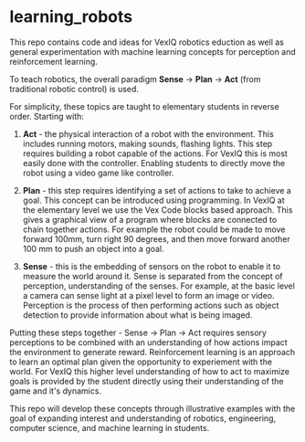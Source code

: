 # learning_robots

This repo contains code and ideas for VexIQ robotics eduction as well as general experimentation with machine learning concepts for perception and reinforcement learning. 

To teach robotics, the overall paradigm **Sense** -> **Plan** -> **Act** (from traditional robotic control) is used. 

For simplicity, these topics are taught to elementary students in reverse order. Starting with:
1) **Act** - the physical interaction of a robot with the environment. This includes running motors, making sounds, flashing lights. This step requires building a robot capable of the actions. For VexIQ this is most easily done with the controller. Enabling students to directly move the robot using a video game like controller.

2) **Plan** - this step requires identifying a set of actions to take to achieve a goal. This concept can be introduced using programming. In VexIQ at the elementary level we use the Vex Code blocks based approach. This gives a graphical view of a program where blocks are connected to chain together actions. For example the robot could be made to move forward 100mm, turn right 90 degrees, and then move forward another 100 mm to push an object into a goal.

3) **Sense** - this is the embedding of sensors on the robot to enable it to measure the world around it. Sense is separated from the concept of perception, understanding of the senses. For example, at the basic level a camera can sense light at a pixel level to form an image or video. Perception is the process of then performing actions such as object detection to provide information about what is being imaged. 

Putting these steps together - Sense -> Plan -> Act requires sensory perceptions to be combined with an understanding of how actions impact the environment to generate reward. Reinforcement learning is an approach to learn an optimal plan given the opportunity to experiement with the world. For VexIQ this higher level understanding of how to act to maximize goals is provided by the student directly using their understanding of the game and it's dynamics.

This repo will develop these concepts through illustrative examples with the goal of expanding interest and understanding of robotics, engineering, computer science, and machine learning in students.

